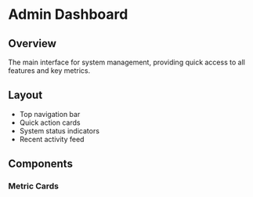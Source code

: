 # Admin Dashboard

## Overview
The main interface for system management, providing quick access to all features and key metrics.

## Layout
- Top navigation bar
- Quick action cards
- System status indicators
- Recent activity feed

## Components
### Metric Cards